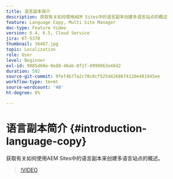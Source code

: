 ```yaml
---
title: 语言副本简介
description: 获取有关如何使用AEM Sites中的语言副本创建多语言站点的概述
feature: Language Copy, Multi Site Manager
doc-type: Feature Video
version: 6.4, 6.5, Cloud Service
jira: KT-5370
thumbnail: 36487.jpg
topic: Localization
role: User
level: Beginner
exl-id: 9085d60e-0e88-46ab-8f1f-4999063e48d2
duration: 592
source-git-commit: 9fef4b77a2c70c8cf525d42686f4120e481945ee
workflow-type: tm+mt
source-wordcount: '40'
ht-degree: 0%

---
```


# 语言副本简介 {#introduction-language-copy}

获取有关如何使用AEM Sites中的语言副本来创建多语言站点的概述。

>[!VIDEO](https://video.tv.adobe.com/v/36487?quality=12&learn=on)
